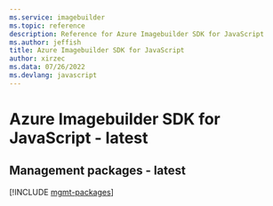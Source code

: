 ```yaml
---
ms.service: imagebuilder
ms.topic: reference
description: Reference for Azure Imagebuilder SDK for JavaScript
ms.author: jeffish
title: Azure Imagebuilder SDK for JavaScript
author: xirzec
ms.data: 07/26/2022
ms.devlang: javascript
---
```

# Azure Imagebuilder SDK for JavaScript - latest

## Management packages - latest
[!INCLUDE [mgmt-packages](imagebuilder-mgmt-index.md)]